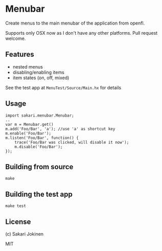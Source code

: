 # Menubar

Create menus to the main menubar of the application from openfl.

Supports only OSX now as I don't have any other platforms. Pull request welcome.

## Features

 * nested menus
 * disabling/enabling items
 * item states (on, off, mixed)

See the test app at `MenuTest/Source/Main.hx` for details
## Usage

    import sakari.menubar.Menubar;
    ..
    var m = Menubar.get()
    m.add('Foo/Bar', 'a'); //use 'a' as shortcut key
    m.enable('Foo/Bar');
    m.listen('Foo/Bar', function() {
        trace('Foo/Bar was clicked, will disable it now');
        m.disable('Foo/Bar');
    });

## Building from source

    make

## Building the test app
    
    make test

## License

(c) Sakari Jokinen

MIT
